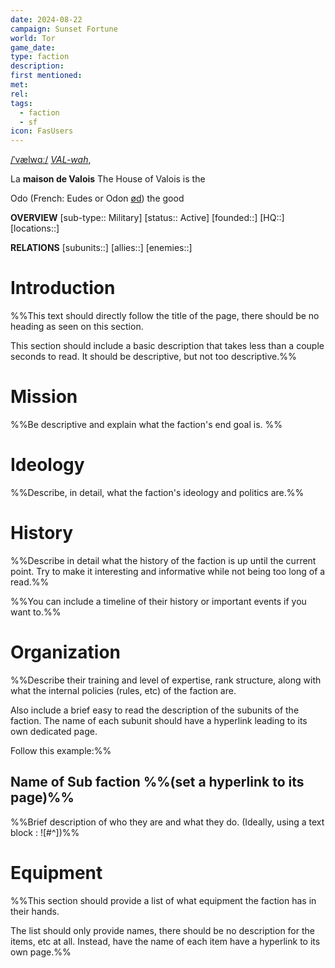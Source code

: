 ```yaml
---
date: 2024-08-22
campaign: Sunset Fortune
world: Tor
game_date: 
type: faction
description: 
first mentioned: 
met: 
rel: 
tags:
  - faction
  - sf
icon: FasUsers
---
```

[/ˈvælwɑː/](https://en.wikipedia.org/wiki/Help:IPA/English "Help:IPA/English") [_VAL-wah_](https://en.wikipedia.org/wiki/Help:Pronunciation_respelling_key "Help:Pronunciation respelling key"),

La **maison de Valois**
The House of Valois is the 

Odo (French: Eudes or Odon [ød](https://en.wikipedia.org/wiki/Help:IPA/French "Help:IPA/French")) the good

**OVERVIEW**
[sub-type:: Military]
[status:: Active]
[founded::]
[HQ::]
[locations::]

**RELATIONS**
[subunits::]
[allies::]
[enemies::]

# Introduction

%%This text should directly follow the title of the page, there should be no heading as seen on this section.

This section should include a basic description that takes less than a couple seconds to read. It should be descriptive, but not too descriptive.%%

# Mission

%%Be descriptive and explain what the faction's end goal is.
%%
# Ideology

%%Describe, in detail, what the faction's ideology and politics are.%%

# History

%%Describe in detail what the history of the faction is up until the current point. Try to make it interesting and informative while not being too long of a read.%%

%%You can include a timeline of their history or important events if you want to.%%

# Organization

%%Describe their training and level of expertise, rank structure, along with what the internal policies (rules, etc) of the faction are.

Also include a brief easy to read the description of the subunits of the faction. The name of each subunit should have a hyperlink leading to its own dedicated page.

Follow this example:%%

## Name of Sub faction %%(set a hyperlink to its page)%%

%%Brief description of who they are and what they do.  (Ideally, using a text block : ![#^])%%

# Equipment

%%This section should provide a list of what equipment the faction has in their hands.

The list should only provide names, there should be no description for the items, etc at all. Instead, have the name of each item have a hyperlink to its own page.%%